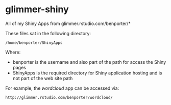 glimmer-shiny
=============

All of my Shiny Apps from glimmer.rstudio.com/benporter/*

These files sat in the following directory:

    /home/benporter/ShinyApps

Where:
- benporter is the username and also part of the path for access the Shiny pages
- ShinyApps is the required directory for Shiny application hosting and is not part of the web site path

For example, the <em>wordcloud</em> app can be accessed via:  

    http://glimmer.rstudio.com/benporter/wordcloud/



